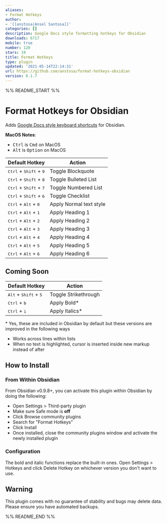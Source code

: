 ```yaml
---
aliases:
- Format Hotkeys
author:
- '[[anstosa|Ansel Santosa]]'
categories: []
description: Google Docs style formatting hotkeys for Obsidian
downloads: 6717
mobile: true
number: 120
stars: 19
title: Format Hotkeys
type: plugin
updated: '2021-05-14T22:14:31'
url: https://github.com/anstosa/format-hotkeys-obsidian
version: 0.1.7
---
```


%% README_START %%

# Format Hotkeys for Obsidian

Adds [Google Docs style keyboard shortcuts](https://support.google.com/docs/answer/179738) for Obsidian.

**MacOS Notes**:
* <kbd>Ctrl</kbd> is <kbd>Cmd</kbd> on MacOS
* <kbd>Alt</kbd> is <kbd>Option</kbd> on MacOS

| Default Hotkey                                    | Action                  |
| ------------------------------------------------- | ----------------------- |
| <kbd>Ctrl</kbd> + <kbd>Shift</kbd> + <kbd>9</kbd> | Toggle Blockquote       |
| <kbd>Ctrl</kbd> + <kbd>Shift</kbd> + <kbd>8</kbd> | Toggle Bulleted List    |
| <kbd>Ctrl</kbd> + <kbd>Shift</kbd> + <kbd>7</kbd> | Toggle Numbered List    |
| <kbd>Ctrl</kbd> + <kbd>Shift</kbd> + <kbd>6</kbd> | Toggle Checklist        |
| <kbd>Ctrl</kbd> + <kbd>Alt</kbd> + <kbd>0</kbd>   | Apply Normal text style |
| <kbd>Ctrl</kbd> + <kbd>Alt</kbd> + <kbd>1</kbd>   | Apply Heading 1         |
| <kbd>Ctrl</kbd> + <kbd>Alt</kbd> + <kbd>2</kbd>   | Apply Heading 2         |
| <kbd>Ctrl</kbd> + <kbd>Alt</kbd> + <kbd>3</kbd>   | Apply Heading 3         |
| <kbd>Ctrl</kbd> + <kbd>Alt</kbd> + <kbd>4</kbd>   | Apply Heading 4         |
| <kbd>Ctrl</kbd> + <kbd>Alt</kbd> + <kbd>5</kbd>   | Apply Heading 5         |
| <kbd>Ctrl</kbd> + <kbd>Alt</kbd> + <kbd>6</kbd>   | Apply Heading 6         |

## Coming Soon

| Default Hotkey                                    | Action                  |
| ------------------------------------------------- | ----------------------- |
| <kbd>Alt</kbd> + <kbd>Shift</kbd> + <kbd>5</kbd>  | Toggle Strikethrough    |
| <kbd>Ctrl</kbd> + <kbd>b</kbd>                    | Apply Bold*             |
| <kbd>Ctrl</kbd> + <kbd>i</kbd>                    | Apply Italics*          |

\* Yes, these are included in Obsidian by default but these versions are improved in the following ways
- Works across lines within lists
- When no text is highlighted, cursor is inserted inside new markup instead of after

## How to Install

### From Within Obsidian

From Obsidian v0.9.8+, you can activate this plugin within Obsidian by doing the following:

- Open Settings > Third-party plugin
- Make sure Safe mode is **off**
- Click Browse community plugins
- Search for "Format Hotkeys"
- Click Install
- Once installed, close the community plugins window and activate the newly installed plugin

### Configuration

The bold and italic functions replace the built-in ones. Open Settings > Hotkeys and click Delete Hotkey on whichever version you don't want to use.

## Warning

This plugin comes with no guarantee of stability and bugs may delete data.
Please ensure you have automated backups.

%% README_END %%